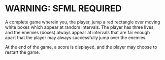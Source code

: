 
# WARNING: SFML REQUIRED

A complete game wherein you, the player, jump a red rectangle over moving white boxes which appear at random intervals. 
The player has three lives, and the enemies (boxes) always appear at intervals that are far enough apart that the player 
may always successfully jump over the enemies.

At the end of the game, a score is displayed, and the player may choose to restart the game.
